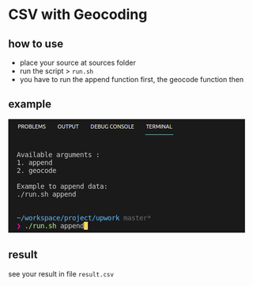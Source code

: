# CSV with Geocoding

## how to use

- place your source at sources folder
- run the script > `run.sh`
- you have to run the append function first, the geocode function then

## example

![title](git-folder/menu-list.png)

## result

see your result in file `result.csv`
